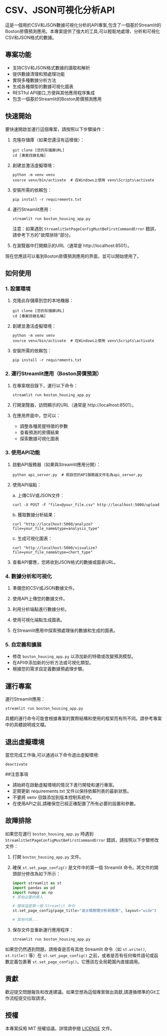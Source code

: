# CSV、JSON可視化分析API

這是一個用於CSV和JSON數據可視化分析的API專案,包含了一個基於Streamlit的Boston房價預測應用。本專案提供了強大的工具,可以輕鬆地處理、分析和可視化CSV和JSON格式的數據。

## 專案功能

- 支持CSV和JSON格式數據的讀取和解析
- 提供數據清理和預處理功能
- 實現多種數據分析方法
- 生成各種類型的數據可視化圖表
- RESTful API接口,方便與其他應用程序集成
- 包含一個基於Streamlit的Boston房價預測應用

## 快速開始

要快速開啟並運行這個專案，請按照以下步驟操作：

1. 克隆存儲庫（如果您還沒有這樣做）：
   ```
   git clone [您的存儲庫URL]
   cd [專案目錄名稱]
   ```

2. 創建並激活虛擬環境：
   ```
   python -m venv venv
   source venv/bin/activate  # 在Windows上使用 venv\Scripts\activate
   ```

3. 安裝所需的依賴包：
   ```
   pip install -r requirements.txt
   ```

4. 運行Streamlit應用：
   ```
   streamlit run boston_housing_app.py
   ```

   注意：如果遇到 `StreamlitSetPageConfigMustBeFirstCommandError` 錯誤，請參考下方的"故障排除"部分。

5. 在瀏覽器中打開顯示的URL（通常是 http://localhost:8501）。

現在您應該可以看到Boston房價預測應用的界面，並可以開始使用了。

## 如何使用

### 1. 設置環境

1. 克隆此存儲庫到您的本地機器：
   ```
   git clone [您的存儲庫URL]
   cd [專案目錄名稱]
   ```

2. 創建並激活虛擬環境：
   ```
   python -m venv venv
   source venv/bin/activate  # 在Windows上使用 venv\Scripts\activate
   ```

3. 安裝所需的依賴包：
   ```
   pip install -r requirements.txt
   ```

### 2. 運行Streamlit應用（Boston房價預測）

1. 在專案根目錄下，運行以下命令：
   ```
   streamlit run boston_housing_app.py
   ```

2. 打開瀏覽器，訪問顯示的URL（通常是 http://localhost:8501）。

3. 在應用界面中，您可以：
   - 調整各種房屋特徵的參數
   - 查看預測的房價結果
   - 探索數據可視化圖表

### 3. 使用API功能

1. 啟動API服務器（如果與Streamlit應用分開）：
   ```
   python api_server.py  # 假設您的API服務器文件名為api_server.py
   ```

2. 使用API端點：

   a. 上傳CSV或JSON文件：
   ```
   curl -X POST -F "file=@your_file.csv" http://localhost:5000/upload
   ```

   b. 獲取數據分析結果：
   ```
   curl "http://localhost:5000/analyze?file=your_file_name&type=analysis_type"
   ```

   c. 生成可視化圖表：
   ```
   curl "http://localhost:5000/visualize?file=your_file_name&type=chart_type"
   ```

3. 查看API響應，您將收到JSON格式的數據或圖表URL。

### 4. 數據分析和可視化

1. 準備您的CSV或JSON數據文件。

2. 使用API上傳您的數據文件。

3. 利用分析端點進行數據分析。

4. 使用可視化端點生成圖表。

5. 在Streamlit應用中探索預處理後的數據和生成的圖表。

### 5. 自定義和擴展

- 修改 `boston_housing_app.py` 以添加新的特徵或改變預測模型。
- 在API中添加新的分析方法或可視化類型。
- 根據您的需求自定義數據預處理步驟。

## 運行專案

運行Streamlit應用：
```
streamlit run boston_housing_app.py
```

具體的運行命令可能會根據專案的實際結構和使用的框架而有所不同。請參考專案中的具體說明或文檔。

## 退出虛擬環境

當您完成工作後,可以通過以下命令退出虛擬環境:
```
deactivate
```

##注意事項

- 請始終在啟動虛擬環境的情況下進行開發和運行專案。
- 定期更新 requirements.txt 文件以保持依賴列表的最新狀態。
- 不要將 venv 目錄添加到版本控制系統中。
- 在使用API之前,請確保您已經正確配置了所有必要的設置和參數。

## 故障排除

如果您在運行 `boston_housing_app.py` 時遇到 `StreamlitSetPageConfigMustBeFirstCommandError` 錯誤，請按照以下步驟修改文件：

1. 打開 `boston_housing_app.py` 文件。

2. 確保 `st.set_page_config()` 是文件中的第一個 Streamlit 命令。將文件的開頭部分修改為如下所示：

   ```python
   import streamlit as st
   import pandas as pd
   import numpy as np
   # 其他必要的導入

   # 確保這是第一個 Streamlit 命令
   st.set_page_config(page_title="波士頓房價分析與預測", layout="wide")

   # 其他代碼...
   ```

3. 保存文件並重新運行應用程序：

   ```
   streamlit run boston_housing_app.py
   ```

如果您仍然遇到問題，請檢查是否有其他 Streamlit 命令（如 `st.write()`, `st.title()` 等）在 `st.set_page_config()` 之前，或者是否有任何條件語句或函數定義包裹著 `st.set_page_config()`。它應該在全局範圍內直接調用。

## 貢獻

歡迎提交問題報告和改進建議。如果您想為這個專案做出貢獻,請遵循標準的Git工作流程提交拉取請求。

## 授權

本專案採用 MIT 授權協議。詳情請參閱 [LICENSE](LICENSE) 文件。
